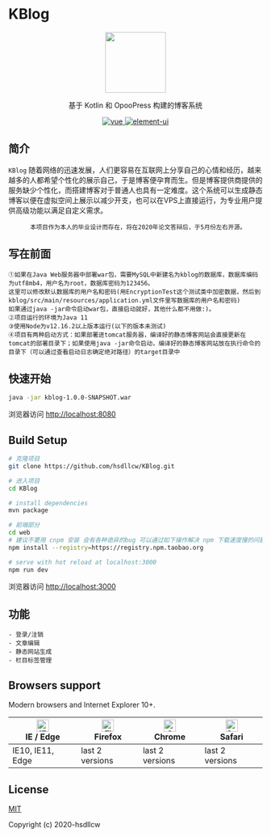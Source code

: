 # KBlog
<p align="center"><a href="https://blog.csdn.net/hsdllcw"><img width="120" src="https://avatar.csdnimg.cn/A/C/5/3_hsdllcw.jpg"></a></p>

<p align="center">基于 Kotlin 和 OpooPress 构建的博客系统</p>

<p align="center">
  <a href="https://github.com/vuejs/vue" rel="nofollow" target="_blank">
    <img src="https://img.shields.io/badge/vue-2.6.10-brightgreen.svg" alt="vue">
  </a>
  <a href="https://github.com/ElemeFE/element" rel="nofollow" target="_blank">
    <img src="https://img.shields.io/badge/element--ui-2.9.2-brightgreen.svg" alt="element-ui">
  </a>
</p>

## 简介
`KBlog` 随着网络的迅速发展，人们更容易在互联网上分享自己的心情和经历，越来越多的人都希望个性化的展示自己，于是博客便孕育而生。但是博客提供商提供的服务缺少个性化，而搭建博客对于普通人也具有一定难度。这个系统可以生成静态博客以便在虚拟空间上展示以减少开支，也可以在VPS上直接运行，为专业用户提供高级功能以满足自定义需求。
          
          本项目作为本人的毕业设计而存在，将在2020年论文答辩后，于5月份左右开源。

## 写在前面
```
①如果在Java Web服务器中部署war包，需要MySQL中新建名为kblog的数据库，数据库编码为utf8mb4，用户名为root，数据库密码为123456。
这里可以修改默认数据库的用户名和密码(用EncryptionTest这个测试类中加密数据，然后到kblog/src/main/resources/application.yml文件里写数据库的用户名和密码)
如果通过java -jar命令启动war包，直接启动就好，其他什么都不用做:)。
②项目运行的环境为Java 11
③使用Node为v12.16.2以上版本运行(以下的版本未测试)
④项目有两种启动方式：如果部署进tomcat服务器，编译好的静态博客网站会直接更新在tomcat的部署目录下；如果使用java -jar命令启动，编译好的静态博客网站放在执行命令的目录下（可以通过查看启动日志确定绝对路径）的target目录中
```
## 快速开始
``` bash
java -jar kblog-1.0.0-SNAPSHOT.war
```
浏览器访问 [http://localhost:8080](http://localhost:8080)
## Build Setup

``` bash
# 克隆项目
git clone https://github.com/hsdllcw/KBlog.git

# 进入项目
cd KBlog

# install dependencies
mvn package

# 前端部分
cd web
# 建议不要用 cnpm 安装 会有各种诡异的bug 可以通过如下操作解决 npm 下载速度慢的问题
npm install --registry=https://registry.npm.taobao.org

# serve with hot reload at localhost:3000
npm run dev
```

浏览器访问 [http://localhost:3000](http://localhost:3000)

## 功能
```
- 登录/注销
- 文章编辑
- 静态网站生成
- 栏目标签管理
```
## Browsers support

Modern browsers and Internet Explorer 10+.

| [<img src="https://raw.githubusercontent.com/alrra/browser-logos/master/src/edge/edge_48x48.png" alt="IE / Edge" width="24px" height="24px" />](http://godban.github.io/browsers-support-badges/)</br>IE / Edge | [<img src="https://raw.githubusercontent.com/alrra/browser-logos/master/src/firefox/firefox_48x48.png" alt="Firefox" width="24px" height="24px" />](http://godban.github.io/browsers-support-badges/)</br>Firefox | [<img src="https://raw.githubusercontent.com/alrra/browser-logos/master/src/chrome/chrome_48x48.png" alt="Chrome" width="24px" height="24px" />](http://godban.github.io/browsers-support-badges/)</br>Chrome | [<img src="https://raw.githubusercontent.com/alrra/browser-logos/master/src/safari/safari_48x48.png" alt="Safari" width="24px" height="24px" />](http://godban.github.io/browsers-support-badges/)</br>Safari |
| --------- | --------- | --------- | --------- |
| IE10, IE11, Edge| last 2 versions| last 2 versions| last 2 versions

## License

[MIT](https://github.com/hsdllcw/KBlog/blob/master/LICENSE)

Copyright (c) 2020-hsdllcw
